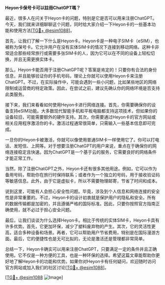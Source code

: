 **Heyon卡保号卡可以註冊ChatGPT嗎？**

最近，很多人在问关于Heyon卡的问题，特别是它是否可以用来注册ChatGPT。今天，我们就来详细聊聊这个问题，同时给大家介绍一下Heyon卡的一些基本功能和使用方法[[TG💪+ @esim1088](https://t.me/s/esim1088)]。

首先，让我们了解一下什么是Heyon卡。Heyon卡是一种电子SIM卡（eSIM），也被称为保号卡。它允许用户在没有实体SIM卡的情况下连接到移动网络。这种卡非常适合那些经常旅行或需要多张SIM卡的人，因为它可以在不同的设备上轻松切换，并且无需更换实体卡。

那么，Heyon卡能否用于注册ChatGPT呢？答案是肯定的！只要你有合法的身份信息，并且能够验证你的手机号码，理论上你就可以使用Heyon卡来注册ChatGPT。不过，在实际操作中，可能会遇到一些小问题，比如某些地区的网络限制或运营商的特定政策。因此，在尝试之前，建议先确认你的网络环境是否支持此类服务。

接下来，我们来看看如何使用Heyon卡进行网络连接。首先，你需要确保你的设备支持eSIM功能。大多数现代智能手机和平板电脑都支持这项技术，但如果你的设备较旧，可能需要额外的硬件支持。其次，你需要通过Heyon卡的官方网站或相关应用程序激活你的卡。激活过程通常很简单，只需输入一些基本信息即可完成。

一旦你的Heyon卡被激活，你就可以像使用普通SIM卡一样使用它了。你可以打电话、发短信、上网等。对于想要注册ChatGPT的用户来说，重点在于确保你的网络连接稳定且快速。因为ChatGPT是一个基于云的服务，它需要良好的网络条件才能正常工作。

当然，除了注册ChatGPT之外，Heyon卡还有很多其他用途。例如，它可以作为备用号码，帮助你在旅行时保持联系；或者作为一个独立的号码，用于接收验证码等敏感信息。此外，由于它是虚拟卡，所以不需要物理邮寄，节省了时间和成本。

说到这里，可能有人会担心安全性问题。毕竟，涉及到个人信息和网络连接的安全性是非常重要的。不过，Heyon卡的设计初衷就是保护用户的隐私和安全。所有的数据传输都是加密的，并且遵循严格的国际标准。因此，只要你按照官方指南正确使用，就不必过于担心安全问题。

最后，让我们谈谈为什么选择Heyon卡。相比于传统的实体SIM卡，Heyon卡具有许多优势。首先，它更加环保，减少了塑料废弃物的产生。其次，它的灵活性更高，适合多种设备和场景。再者，它可以帮助用户节省费用，特别是在国际漫游方面。最后，它的便捷性也是无可比拟的，无论是激活还是管理都非常简单。

总结一下，Heyon卡确实可以用来注册ChatGPT，只要满足一定的条件并且正确使用。它不仅是一种方便的工具，也是一种环保的选择。希望这篇文章能帮助你更好地了解Heyon卡的功能和优势。如果你对Heyon卡有任何疑问，欢迎随时访问官方网站或加入我们的社区讨论[[TG💪+ @esim1088](https://t.me/s/esim1088)]。

[[TG💪+ @esim1088](https://t.me/s/esim1088) ![Image](https://i.postimg.cc/4NQfJmqS/Snipaste-2025-05-13-00-14-12.png)]